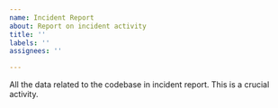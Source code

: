 ```yaml
---
name: Incident Report
about: Report on incident activity
title: ''
labels: ''
assignees: ''

---
```


All the data related to the codebase in incident report. This is a crucial activity.
